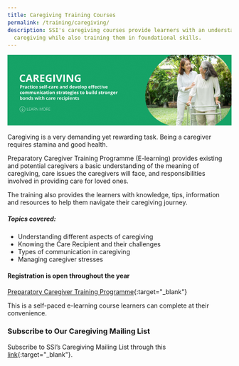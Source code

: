 ```yaml
---
title: Caregiving Training Courses
permalink: /training/caregiving/
description: SSI's caregiving courses provide learners with an understanding of
  caregiving while also training them in foundational skills.
---
```

![Social Service Institute (SSI) Singapore - Caregiver Training Courses](/images/caregiving-banner.png)

Caregiving is a very demanding yet rewarding task. Being a caregiver requires stamina and good health.

Preparatory Caregiver Training Programme (E-learning) provides existing and potential caregivers a basic understanding of the meaning of caregiving, care issues the caregivers will face, and responsibilities involved in providing care for loved ones. 

The training also provides the learners with knowledge, tips, information and resources to help them navigate their caregiving journey.

##### Topics covered:
- Understanding different aspects of caregiving
- Knowing the Care Recipient and their challenges
- Types of communication in caregiving
- Managing caregiver stresses

#### Registration is open throughout the year

[Preparatory Caregiver Training Programme](https://iltms.ssi.gov.sg/registration/#/Course?coursecode=SSI0002){:target="_blank"}

This is a self-paced e-learning course learners can complete at their convenience.


### Subscribe to Our Caregiving Mailing List   

Subscribe to SSI’s Caregiving Mailing List through this [link](https://form.gov.sg/#!/62062a0f8cb95c001235e55d){:target="_blank"}.
